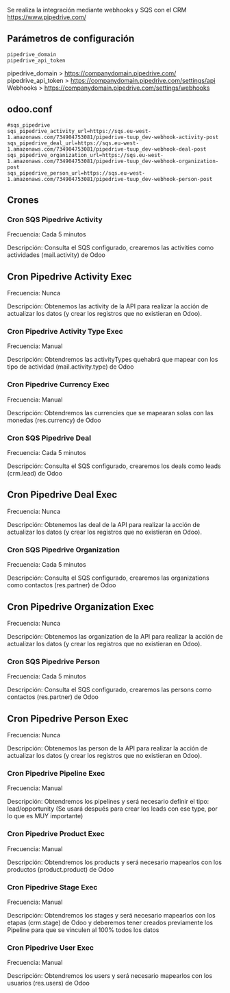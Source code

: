 Se realiza la integración mediante webhooks y SQS con el CRM https://www.pipedrive.com/

## Parámetros de configuración
```
pipedrive_domain
pipedrive_api_token
``` 

pipedrive_domain > https://companydomain.pipedrive.com/
pipedrive_api_token > https://companydomain.pipedrive.com/settings/api
Webhooks > https://companydomain.pipedrive.com/settings/webhooks

## odoo.conf
```
#sqs_pipedrive
sqs_pipedrive_activity_url=https://sqs.eu-west-1.amazonaws.com/734904753081/pipedrive-tuup_dev-webhook-activity-post
sqs_pipedrive_deal_url=https://sqs.eu-west-1.amazonaws.com/734904753081/pipedrive-tuup_dev-webhook-deal-post
sqs_pipedrive_organization_url=https://sqs.eu-west-1.amazonaws.com/734904753081/pipedrive-tuup_dev-webhook-organization-post
sqs_pipedrive_person_url=https://sqs.eu-west-1.amazonaws.com/734904753081/pipedrive-tuup_dev-webhook-person-post
```

## Crones

### Cron SQS Pipedrive Activity
Frecuencia: Cada 5 minutos

Descripción: Consulta el SQS configurado, crearemos las activities como actividades (mail.activity) de Odoo

## Cron Pipedrive Activity Exec
Frecuencia: Nunca

Descripción: Obtenemos las activity de la API para realizar la acción de actualizar los datos (y crear los registros que no existieran en Odoo).

### Cron Pipedrive Activity Type Exec
Frecuencia: Manual

Descripción: Obtendremos las activityTypes quehabrá que mapear con los tipo de actividad (mail.activity.type) de Odoo

### Cron Pipedrive Currency Exec
Frecuencia: Manual

Descripción: Obtendremos las currencies que se mapearan solas con las monedas (res.currency) de Odoo

### Cron SQS Pipedrive Deal
Frecuencia: Cada 5 minutos

Descripción: Consulta el SQS configurado, crearemos los deals como leads (crm.lead) de Odoo

## Cron Pipedrive Deal Exec
Frecuencia: Nunca

Descripción: Obtenemos las deal de la API para realizar la acción de actualizar los datos (y crear los registros que no existieran en Odoo).

### Cron SQS Pipedrive Organization
Frecuencia: Cada 5 minutos

Descripción: Consulta el SQS configurado, crearemos las organizations como contactos (res.partner) de Odoo

## Cron Pipedrive Organization Exec
Frecuencia: Nunca

Descripción: Obtenemos las organization de la API para realizar la acción de actualizar los datos (y crear los registros que no existieran en Odoo).

### Cron SQS Pipedrive Person
Frecuencia: Cada 5 minutos

Descripción: Consulta el SQS configurado, crearemos las persons como contactos (res.partner) de Odoo

## Cron Pipedrive Person Exec
Frecuencia: Nunca

Descripción: Obtenemos las person de la API para realizar la acción de actualizar los datos (y crear los registros que no existieran en Odoo).

### Cron Pipedrive Pipeline Exec
Frecuencia: Manual

Descripción: Obtendremos los pipelines y será necesario definir el tipo: lead/opportunity (Se usará después para crear los leads con ese type, por lo que es MUY importante)

### Cron Pipedrive Product Exec
Frecuencia: Manual

Descripción: Obtendremos los products y será necesario mapearlos con los productos (product.product) de Odoo

### Cron Pipedrive Stage Exec
Frecuencia: Manual

Descripción: Obtendremos los stages y será necesario mapearlos con los etapas (crm.stage) de Odoo y deberemos tener creados previamente los Pipeline para que se vinculen al 100% todos los datos

### Cron Pipedrive User Exec
Frecuencia: Manual

Descripción: Obtendremos los users y será necesario mapearlos con los usuarios (res.users) de Odoo
